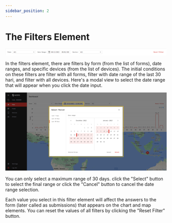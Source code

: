 ```yaml
---
sidebar_position: 2
---
```


# The Filters Element

![](/img/screenshots/website-application-usage/home-page/the-filters-element/the-filters-element-1.png)

In the filters element, there are filters by form (from the list of forms), date ranges, and specific devices (from the list of devices). The initial conditions on these filters are filter with all forms, filter with date range of the last 30 hari, and filter with all devices. Here's a modal view to select the date range that will appear when you click the date input.

![](/img/screenshots/website-application-usage/home-page/the-filters-element/the-filters-element-2.png)

You can only select a maximum range of 30 days. click the "Select" button to select the final range or click the "Cancel" button to cancel the date range selection.

Each value you select in this filter element will affect the answers to the form (later called as submissions) that appears on the chart and map elements. You can reset the values of all filters by clicking the "Reset Filter" button.